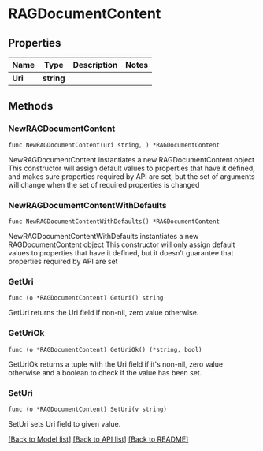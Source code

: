 # RAGDocumentContent

## Properties

Name | Type | Description | Notes
------------ | ------------- | ------------- | -------------
**Uri** | **string** |  | 

## Methods

### NewRAGDocumentContent

`func NewRAGDocumentContent(uri string, ) *RAGDocumentContent`

NewRAGDocumentContent instantiates a new RAGDocumentContent object
This constructor will assign default values to properties that have it defined,
and makes sure properties required by API are set, but the set of arguments
will change when the set of required properties is changed

### NewRAGDocumentContentWithDefaults

`func NewRAGDocumentContentWithDefaults() *RAGDocumentContent`

NewRAGDocumentContentWithDefaults instantiates a new RAGDocumentContent object
This constructor will only assign default values to properties that have it defined,
but it doesn't guarantee that properties required by API are set

### GetUri

`func (o *RAGDocumentContent) GetUri() string`

GetUri returns the Uri field if non-nil, zero value otherwise.

### GetUriOk

`func (o *RAGDocumentContent) GetUriOk() (*string, bool)`

GetUriOk returns a tuple with the Uri field if it's non-nil, zero value otherwise
and a boolean to check if the value has been set.

### SetUri

`func (o *RAGDocumentContent) SetUri(v string)`

SetUri sets Uri field to given value.



[[Back to Model list]](../README.md#documentation-for-models) [[Back to API list]](../README.md#documentation-for-api-endpoints) [[Back to README]](../README.md)


